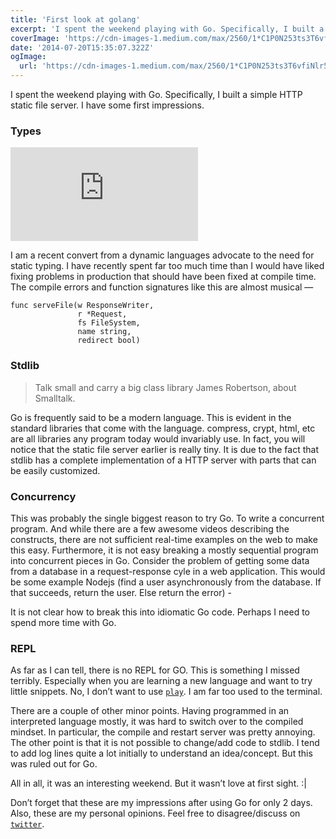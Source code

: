 ```yaml
---
title: 'First look at golang'
excerpt: 'I spent the weekend playing with Go. Specifically, I built a simple HTTP static file server. I have some first impressions.'
coverImage: 'https://cdn-images-1.medium.com/max/2560/1*C1P0N253ts3T6vfiNlr5Pw.jpeg'
date: '2014-07-20T15:35:07.322Z'
ogImage:
  url: 'https://cdn-images-1.medium.com/max/2560/1*C1P0N253ts3T6vfiNlr5Pw.jpeg'
---
```


I spent the weekend playing with Go. Specifically, I built a simple HTTP static file server. I have some first impressions.

<script src="https://gist.github.com/caulagi/81decc6abc55c48ad1f8cd6c6026d430.js"></script>

### Types

<iframe src="https://medium.com/media/450f2f3fece5e1a23e4e0708dfb4fa80" frameborder=0></iframe>

I am a recent convert from a dynamic languages advocate to the need for static typing. I have recently spent far too much time than I would have liked fixing problems in production that should have been fixed at compile time. The compile errors and function signatures like this are almost musical —

```
func serveFile(w ResponseWriter,
               r *Request,
               fs FileSystem,
               name string,
               redirect bool)
```

### Stdlib

<blockquote class="flex flex-wrap flex-col bg-white text-gray-700 border-l-8 italic border-gray-400 px-4 py-3">
Talk small and carry a big class library
<span class="flex justify-end text-sm text-indigo-400 font-semibold pt-2">James Robertson, about Smalltalk.</span>
</blockquote>

Go is frequently said to be a modern language. This is evident in the standard libraries that come with the language. compress, crypt, html, etc are all libraries any program today would invariably use. In fact, you will notice that the static file server earlier is really tiny. It is due to the fact that stdlib has a complete implementation of a HTTP server with parts that can be easily customized.

### Concurrency

This was probably the single biggest reason to try Go. To write a concurrent program. And while there are a few awesome videos describing the constructs, there are not sufficient real-time examples on the web to make this easy. Furthermore, it is not easy breaking a mostly sequential program into concurrent pieces in Go. Consider the problem of getting some data from a database in a request-response cyle in a web application. This would be some example Nodejs (find a user asynchronously from the database. If that succeeds, return the user. Else return the error) -

<script src="https://gist.github.com/caulagi/1f6357bc52e2dee684e60465b23160e6.js"></script>

It is not clear how to break this into idiomatic Go code. Perhaps I need to spend more time with Go.

### REPL

As far as I can tell, there is no REPL for GO. This is something I missed terribly. Especially when you are learning a new language and want to try little snippets. No, I don’t want to use [`play`](http://play.golang.org/). I am far too used to the terminal.

There are a couple of other minor points. Having programmed in an interpreted language mostly, it was hard to switch over to the compiled mindset. In particular, the compile and restart server was pretty annoying. The other point is that it is not possible to change/add code to stdlib. I tend to add log lines quite a lot initially to understand an idea/concept. But this was ruled out for Go.

All in all, it was an interesting weekend. But it wasn’t love at first sight. :|

Don’t forget that these are my impressions after using Go for only 2 days. Also, these are my personal opinions. Feel free to disagree/discuss on [`twitter`](https://twitter.com/caulagi).
